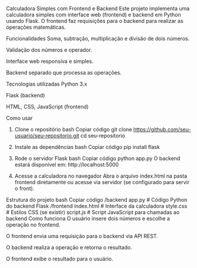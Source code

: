 Calculadora Simples com Frontend e Backend
Este projeto implementa uma calculadora simples com interface web (frontend) e backend em Python usando Flask.
O frontend faz requisições para o backend para realizar as operações matemáticas.

Funcionalidades
Soma, subtração, multiplicação e divisão de dois números.

Validação dos números e operador.

Interface web responsiva e simples.

Backend separado que processa as operações.

Tecnologias utilizadas
Python 3.x

Flask (backend)

HTML, CSS, JavaScript (frontend)

Como usar
1. Clone o repositório
bash
Copiar código
git clone https://github.com/seu-usuario/seu-repositorio.git
cd seu-repositorio
2. Instale as dependências
bash
Copiar código
pip install flask
3. Rode o servidor Flask
bash
Copiar código
python app.py
O backend estará disponível em: http://localhost:5000

4. Acesse a calculadora no navegador
Abra o arquivo index.html na pasta frontend diretamente ou acesse via servidor (se configurado para servir o front).

Estrutura do projeto
bash
Copiar código
/backend
  app.py          # Código Python do backend Flask
/frontend
  index.html      # Interface da calculadora
  style.css       # Estilos CSS (se existir)
  script.js       # Script JavaScript para chamadas ao backend
Como funciona
O usuário insere dois números e escolhe a operação no frontend.

O frontend envia uma requisição para o backend via API REST.

O backend realiza a operação e retorna o resultado.

O frontend exibe o resultado para o usuário.